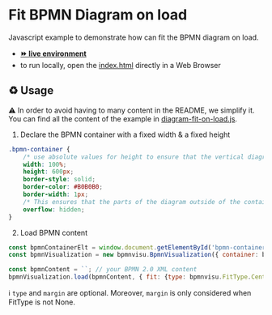 # Fit BPMN Diagram on load

Javascript example to demonstrate how can fit the BPMN diagram on load.
- [__⏩ live environment__](https://cdn.statically.io/gh/process-analytics/bpmn-visualization-examples/master/examples/diagram-navigation/diagram-fit-on-load/index.html)
- to run locally, open the [index.html](index.html) directly in a Web Browser

## ♻️ Usage
⚠️ In order to avoid having to many content in the README, we simplify it. You can find all the content of the example in [diagram-fit-on-load.js](diagram-fit-on-load.js).

1. Declare the BPMN container with a fixed width & a fixed height
```css
.bpmn-container {
    /* use absolute values for height to ensure that the vertical diagram is not fully displayed when the page is opened. */
    width: 100%;
    height: 600px;
    border-style: solid;
    border-color: #B0B0B0;
    border-width: 1px;
    /* This ensures that the parts of the diagram outside of the container are not displayed. */
    overflow: hidden;
}
```

2. Load BPMN content
```javascript
const bpmnContainerElt = window.document.getElementById('bpmn-container');
const bpmnVisualization = new bpmnvisu.BpmnVisualization({ container: bpmnContainerElt });

const bpmnContent = ``; // your BPMN 2.0 XML content
bpmnVisualization.load(bpmnContent, { fit: {type: bpmnvisu.FitType.Center, margin: 10} });
```

ℹ️ `type` and `margin` are optional.
Moreover, `margin` is only considered when FitType is not None.
